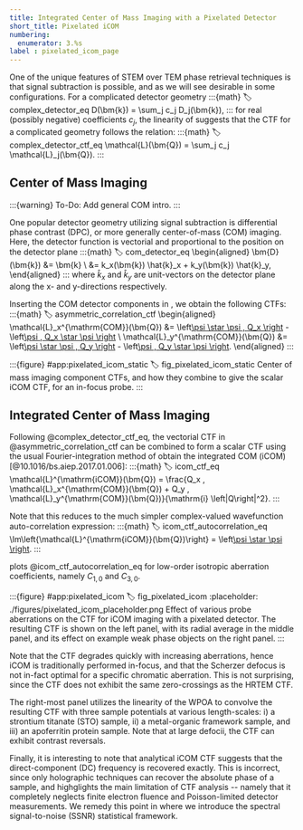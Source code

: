 ```yaml
---
title: Integrated Center of Mass Imaging with a Pixelated Detector
short_title: Pixelated iCOM
numbering:
  enumerator: 3.%s
label : pixelated_icom_page
---
```


One of the unique features of STEM over TEM phase retrieval techniques is that signal subtraction is possible, and as we will see desirable in some configurations.
For a complicated detector geometry
:::{math}
:label: complex_detector_eq
D(\bm{k}) = \sum_j c_j D_j(\bm{k}),
:::
for real (possibly negative) coefficients $c_j$, the linearity of [](#complex_ctf_eq) suggests that the CTF for a complicated geometry follows the relation:
:::{math}
:label: complex_detector_ctf_eq
\mathcal{L}(\bm{Q}) = \sum_j c_j \mathcal{L}_j(\bm{Q}).
:::

## Center of Mass Imaging

:::{warning} To-Do:
Add general COM intro.
:::

One popular detector geometry utilizing signal subtraction is differential phase contrast (DPC), or more generally center-of-mass (COM) imaging.
Here, the detector function is vectorial and proportional to the position on the detector plane
:::{math}
:label: com_detector_eq
\begin{aligned}
\bm{D}(\bm{k})  &= \bm{k} \\
                &= k_x(\bm{k}) \hat{k}_x + k_y(\bm{k}) \hat{k}_y,
\end{aligned}
:::
where $\hat{k}_x$ and $\hat{k}_y$ are unit-vectors on the detector plane along the x- and y-directions respectively.

Inserting the COM detector components in [](#symmetric_asymmetric_correlations_eq), we obtain the following CTFs:
:::{math}
:label: asymmetric_correlation_ctf
\begin{aligned}
\mathcal{L}_x^{\mathrm{COM}}(\bm{Q}) &= \left[\psi \star \psi \, Q_x \right](\bm{Q}) - \left[\psi \, Q_x \star \psi \right](\bm{Q}) \\
\mathcal{L}_y^{\mathrm{COM}}(\bm{Q}) &= \left[\psi \star \psi \, Q_y \right](\bm{Q}) - \left[\psi \, Q_y \star \psi \right](\bm{Q}).
\end{aligned}
:::

:::{figure} #app:pixelated_icom_static
:label: fig_pixelated_icom_static
Center of mass imaging component CTFs, and how they combine to give the scalar iCOM CTF, for an in-focus probe.
:::

## Integrated Center of Mass Imaging

Following @complex_detector_ctf_eq, the vectorial CTF in @asymmetric_correlation_ctf can be combined to form a scalar CTF using the usual Fourier-integration method of obtain the integrated COM (iCOM) [@10.1016/bs.aiep.2017.01.006]:
:::{math}
:label: icom_ctf_eq
\mathcal{L}^{\mathrm{iCOM}}(\bm{Q}) = \frac{Q_x \,  \mathcal{L}_x^{\mathrm{COM}}(\bm{Q}) + Q_y \,  \mathcal{L}_y^{\mathrm{COM}}(\bm{Q})}{\mathrm{i} \left|Q\right|^2}.
:::

Note that this reduces to the much simpler complex-valued wavefunction auto-correlation expression:
:::{math}
:label: icom_ctf_autocorrelation_eq
\Im\left\{\mathcal{L}^{\mathrm{iCOM}}(\bm{Q})\right\} = \left[\psi \star \psi \right](\bm{Q}).
:::

[](#fig_pixelated_icom) plots @icom_ctf_autocorrelation_eq for low-order isotropic aberration coefficients, namely $C_{1,0}$ and $C_{3,0}$.

:::{figure} #app:pixelated_icom
:label: fig_pixelated_icom
:placeholder: ./figures/pixelated_icom_placeholder.png
Effect of various probe aberrations on the CTF for iCOM imaging with a pixelated detector.
The resulting CTF is shown on the left panel, with its radial average in the middle panel, and its effect on example weak phase objects on the right panel.
:::

Note that the CTF degrades quickly with increasing aberrations, hence iCOM is traditionally performed in-focus, and that the Scherzer defocus is not in-fact optimal for a specific chromatic aberration.
This is not surprising, since the CTF does not exhibit the same zero-crossings as the HRTEM CTF.

The right-most panel utilizes the linearity of the WPOA to convolve the resulting CTF with three sample potentials at various length-scales: i) a strontium titanate (STO) sample, ii) a metal-organic framework sample, and iii) an apoferritin protein sample.
Note that at large defocii, the CTF can exhibit contrast reversals.

Finally, it is interesting to note that analytical iCOM CTF suggests that the direct-component (DC) frequency is recovered exactly.
This is incorrect, since only holographic techniques can recover the absolute phase of a sample, and highglights the main limitation of CTF analysis -- namely that it completely neglects finite electron fluence and Poisson-limited detector measurements.
We remedy this point in [](#ssnr_page) where we introduce the spectral signal-to-noise (SSNR) statistical framework.
